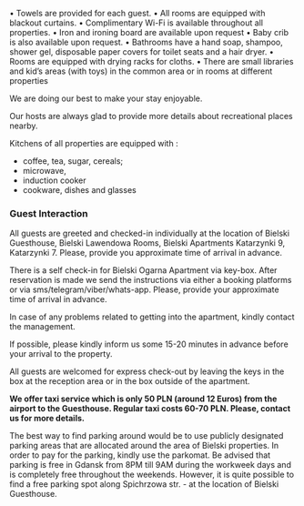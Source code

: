 • Towels are provided for each guest.
• All rooms are equipped with blackout curtains.
• Complimentary Wi-Fi is available throughout all properties.
• Iron and ironing board are available upon request
• Baby crib is also available upon request.
• Bathrooms have a hand soap, shampoo, shower gel, disposable paper covers for toilet seats and a hair dryer.
• Rooms are equipped with drying racks for cloths.
• There are small libraries and kid’s areas (with toys) in the common area or in rooms at different properties

We are doing our best to make your stay enjoyable.

Our hosts are always glad to provide more details about recreational places nearby.

Kitchens of all properties are equipped with :
- coffee, tea, sugar, cereals;
- microwave,
- induction cooker
- cookware, dishes and glasses

### Guest Interaction

All guests are greeted and checked-in individually at the location of Bielski Guesthouse, Bielski Lawendowa Rooms, Bielski Apartments Katarzynki 9, Katarzynki 7. Please, provide you approximate time of arrival in advance.

There is a self check-in for Bielski Ogarna Apartment via key-box. After reservation is made we send the instructions via either a booking platforms or via sms/telegram/viber/whats-app. Please, provide your approximate time of arrival in advance.

In case of any problems related to getting into the apartment, kindly contact the management.

If possible, please kindly inform us some 15-20 minutes in advance before your arrival to the property.

All guests are welcomed for express check-out by leaving the keys in the box at the reception area or in the box outside of the apartment.

**We offer taxi service which is only 50 PLN (around 12 Euros) from the airport to the Guesthouse. Regular taxi costs 60-70 PLN. Please, contact us for more details.**

The best way to find parking around would be to use publicly designated parking areas that are allocated around the area of Bielski properties. In order to pay for the parking, kindly use the parkomat. Be advised that parking is free in Gdansk from 8PM till 9AM during the workweek days and is completely free throughout the weekends. However, it is quite possible to find a free parking spot along Spichrzowa str. - at the location of Bielski Guesthouse.
